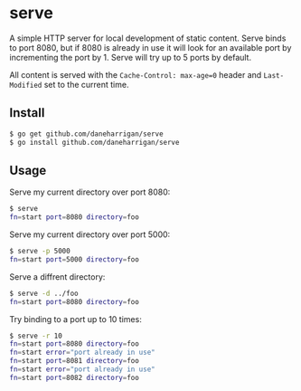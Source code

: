 # serve

A simple HTTP server for local development of static content. Serve binds to
port 8080, but if 8080 is already in use it will look for an available port
by incrementing the port by 1. Serve will try up to 5 ports by default.

All content is served with the `Cache-Control: max-age=0` header and
`Last-Modified` set to the current time.

## Install

```bash
$ go get github.com/daneharrigan/serve
$ go install github.com/daneharrigan/serve
```

## Usage

Serve my current directory over port 8080:

```bash
$ serve
fn=start port=8080 directory=foo
```

Serve my current directory over port 5000:

```bash
$ serve -p 5000
fn=start port=5000 directory=foo
```

Serve a diffrent directory:

```bash
$ serve -d ../foo
fn=start port=8080 directory=foo
```

Try binding to a port up to 10 times:

```bash
$ serve -r 10
fn=start port=8080 directory=foo
fn=start error="port already in use"
fn=start port=8081 directory=foo
fn=start error="port already in use"
fn=start port=8082 directory=foo
```
